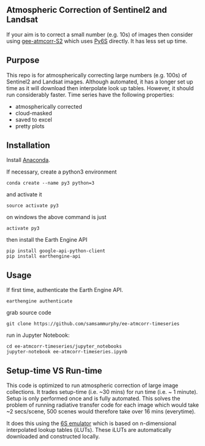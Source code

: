 ## Atmospheric Correction of Sentinel2 and Landsat

If your aim is to correct a small number (e.g. 10s) of images then consider using [gee-atmcorr-S2](https://github.com/samsammurphy/gee-atmcorr-S2) which uses [Py6S](http://py6s.readthedocs.io/en/latest/) directly. It has less set up time. 

## Purpose

This repo is for atmospherically correcting large numbers (e.g. 100s) of Sentinel2 and Landsat images. Although automated, it has a longer set up time as it will download then interpolate look up tables. However, it should run considerably faster. Time series have the following properties:

* atmospherically corrected
* cloud-masked
* saved to excel
* pretty plots

## Installation

Install [Anaconda](https://www.continuum.io/downloads).

If necessary, create a python3 environment

`conda create --name py3 python=3`

and activate it

`source activate py3`

on windows the above command is just

`activate py3`

then install the Earth Engine API

```
pip install google-api-python-client
pip install earthengine-api 
```

## Usage

If first time, authenticate the Earth Engine API.

`earthengine authenticate`

 grab source code

`git clone https://github.com/samsammurphy/ee-atmcorr-timeseries`

run in Jupyter Notebook:

```
cd ee-atmcorr-timeseries/jupyter_notebooks
jupyter-notebook ee-atmcorr-timeseries.ipynb
```

## Setup-time VS Run-time

This code is optimized to run atmospheric correction of large image collections. It trades setup-time (i.e. ~30 mins) for run time (i.e. ~ 1 minute). Setup is only performed once and is fully automated. This solves the problem of running radiative transfer code for each image which would take ~2 secs/scene, 500 scenes would therefore take over 16 mins (everytime).

It does this using the [6S emulator](https://github.com/samsammurphy/6S_emulator) which is based on n-dimensional interpolated lookup tables (iLUTs). These iLUTs are automatically downloaded and constructed locally.
